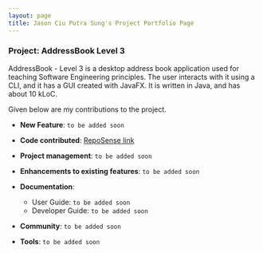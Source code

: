 ```yaml
---
layout: page
title: Jason Ciu Putra Sung's Project Portfolio Page
---
```


### Project: AddressBook Level 3

AddressBook - Level 3 is a desktop address book application used for teaching Software Engineering principles. The user interacts with it using a CLI, and it has a GUI created with JavaFX. It is written in Java, and has about 10 kLoC.

Given below are my contributions to the project.

* **New Feature**: `to be added soon`

* **Code contributed**: [RepoSense link]()

* **Project management**: `to be added soon`

* **Enhancements to existing features**: `to be added soon`

* **Documentation**:
  * User Guide:
    `to be added soon`
  * Developer Guide:
    `to be added soon`

* **Community**:
  `to be added soon`
* **Tools**:
  `to be added soon`
